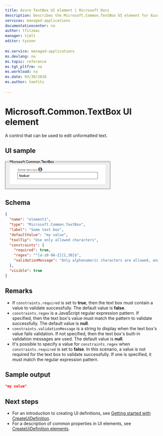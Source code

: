 ```yaml
---
title: Azure TextBox UI element | Microsoft Docs
description: Describes the Microsoft.Common.TextBox UI element for Azure portal.
services: managed-applications
documentationcenter: na
author: tfitzmac
manager: timlt
editor: tysonn

ms.service: managed-applications
ms.devlang: na
ms.topic: reference
ms.tgt_pltfrm: na
ms.workload: na
ms.date: 03/30/2018
ms.author: tomfitz

---
```


# Microsoft.Common.TextBox UI element
A control that can be used to edit unformatted text.

## UI sample
![Microsoft.Common.TextBox](./media/managed-application-elements/microsoft.common.textbox.png)

## Schema
```json
{
  "name": "element1",
  "type": "Microsoft.Common.TextBox",
  "label": "Some text box",
  "defaultValue": "my value",
  "toolTip": "Use only allowed characters",
  "constraints": {
    "required": true,
    "regex": "^[a-z0-9A-Z]{1,30}$",
    "validationMessage": "Only alphanumeric characters are allowed, and the value must be 1-30 characters long."
  },
  "visible": true
}
```

## Remarks
- If `constraints.required` is set to **true**, then the text box must contain a
value to validate successfully. The default value is **false**.
- `constraints.regex` is a JavaScript regular expression pattern. If specified,
then the text box's value must match the pattern to validate successfully. The
default value is **null**.
- `constraints.validationMessage` is a string to display when the text box's
value fails validation. If not specified, then the text box's built-in
validation messages are used. The default value is **null**.
- It's possible to specify a value for `constraints.regex` when
`constraints.required` is set to **false**. In this scenario, a value is not required for the text box to validate successfully. If one is specified, it must match the regular expression pattern.

## Sample output

```json
"my value"
```

## Next steps
* For an introduction to creating UI definitions, see [Getting started with CreateUiDefinition](create-uidefinition-overview.md).
* For a description of common properties in UI elements, see [CreateUiDefinition elements](create-uidefinition-elements.md).

